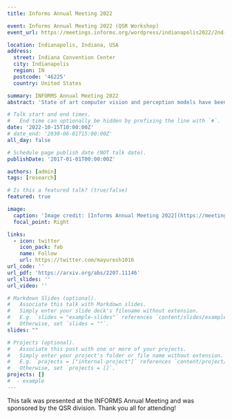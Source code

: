 ```yaml
---
title: Informs Annual Meeting 2022

event: Informs Annual Meeting 2022 (QSR Workshop)
event_url: https://meetings.informs.org/wordpress/indianapolis2022/2nd-informs-workshop-on-quality-statistics-reliability/

location: Indianapolis, Indiana, USA
address:
  street: Indiana Convention Center
  city: Indianapolis
  region: IN
  postcode: '46225'
  country: United States

summary: INFORMS Annual Meeting 2022
abstract: 'State of art computer vision and perception models have been developed using publicly available datasets such as Argoverse and ApolloScape. One major limitation of these datasets is the absence of infrastructure information, including lane line details, traffic signs, and intersection information. Such information is necessary and not complementary to eliminate common edge cases. Taking a leap in the future, we introduce a state-of-art synthetically generated dataset with detailed lane and vehicle information for the next generation of self-driving perception and computer vision solutions, named VTrackIt. The main objective of the VTrackIt dataset is thus to enable the development of a new generation of AI/ML solutions that leverage infrastructure information.'

# Talk start and end times.
#   End time can optionally be hidden by prefixing the line with `#`.
date: '2022-10-15T10:00:00Z'
# date_end: '2030-06-01T15:00:00Z'
all_day: false

# Schedule page publish date (NOT talk date).
publishDate: '2017-01-01T00:00:00Z'

authors: [admin]
tags: [research]

# Is this a featured talk? (true/false)
featured: true

image:
  caption: 'Image credit: [Informs Annual Meeting 2022](https://meetings.informs.org/wordpress/indianapolis2022/)'
  focal_point: Right

links:
  - icon: twitter
    icon_pack: fab
    name: Follow
    url: https://twitter.com/mayuresh1016
url_code: ''
url_pdf: 'https://arxiv.org/abs/2207.11146'
url_slides: ''
url_video: ''

# Markdown Slides (optional).
#   Associate this talk with Markdown slides.
#   Simply enter your slide deck's filename without extension.
#   E.g. `slides = "example-slides"` references `content/slides/example-slides.md`.
#   Otherwise, set `slides = ""`.
slides: ""

# Projects (optional).
#   Associate this post with one or more of your projects.
#   Simply enter your project's folder or file name without extension.
#   E.g. `projects = ["internal-project"]` references `content/project/deep-learning/index.md`.
#   Otherwise, set `projects = []`.
projects: []
#  - example
---
```


This talk was presented at the INFORMS Annual Meeting and was sponsored by the QSR division. Thank you all for attending! 
